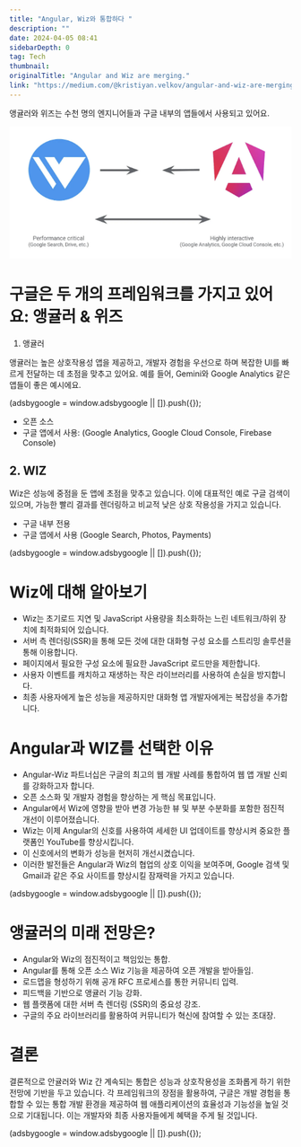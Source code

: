 ```yaml
---
title: "Angular, Wiz와 통합하다 "
description: ""
date: 2024-04-05 08:41
sidebarDepth: 0
tag: Tech
thumbnail: 
originalTitle: "Angular and Wiz are merging."
link: "https://medium.com/@kristiyan.velkov/angular-and-wiz-are-merging-c4c56de4f705"
---
```



앵귤러와 위즈는 수천 명의 엔지니어들과 구글 내부의 앱들에서 사용되고 있어요.

![image](./img/AngularandWizaremerging_0.png)

# 구글은 두 개의 프레임워크를 가지고 있어요: 앵귤러 & 위즈

1. 앵귤러

앵귤러는 높은 상호작용성 앱을 제공하고, 개발자 경험을 우선으로 하며 복잡한 UI를 빠르게 전달하는 데 초점을 맞추고 있어요. 예를 들어, Gemini와 Google Analytics 같은 앱들이 좋은 예시에요.

<!-- ui-log 수평형 -->
<ins class="adsbygoogle"
  style="display:block"
  data-ad-client="ca-pub-4877378276818686"
  data-ad-slot="9743150776"
  data-ad-format="auto"
  data-full-width-responsive="true"></ins>
<component is="script">
(adsbygoogle = window.adsbygoogle || []).push({});
</component>

- 오픈 소스
- 구글 앱에서 사용: (Google Analytics, Google Cloud Console, Firebase Console)

## 2. WIZ

Wiz은 성능에 중점을 둔 앱에 초점을 맞추고 있습니다. 이에 대표적인 예로 구글 검색이 있으며, 가능한 빨리 결과를 렌더링하고 비교적 낮은 상호 작용성을 가지고 있습니다.

- 구글 내부 전용
- 구글 앱에서 사용 (Google Search, Photos, Payments)

<!-- ui-log 수평형 -->
<ins class="adsbygoogle"
  style="display:block"
  data-ad-client="ca-pub-4877378276818686"
  data-ad-slot="9743150776"
  data-ad-format="auto"
  data-full-width-responsive="true"></ins>
<component is="script">
(adsbygoogle = window.adsbygoogle || []).push({});
</component>

# Wiz에 대해 알아보기

- Wiz는 초기로드 지연 및 JavaScript 사용량을 최소화하는 느린 네트워크/하위 장치에 최적화되어 있습니다.
- 서버 측 렌더링(SSR)을 통해 모든 것에 대한 대화형 구성 요소를 스트리밍 솔루션을 통해 이용합니다.
- 페이지에서 필요한 구성 요소에 필요한 JavaScript 로드만을 제한합니다.
- 사용자 이벤트를 캐치하고 재생하는 작은 라이브러리를 사용하여 손실을 방지합니다.
- 최종 사용자에게 높은 성능을 제공하지만 대화형 앱 개발자에게는 복잡성을 추가합니다.

# Angular과 WIZ를 선택한 이유

- Angular-Wiz 파트너십은 구글의 최고의 웹 개발 사례를 통합하여 웹 앱 개발 신뢰를 강화하고자 합니다.
- 오픈 소스화 및 개발자 경험을 향상하는 게 핵심 목표입니다.
- Angular에서 Wiz에 영향을 받아 변경 가능한 뷰 및 부분 수분화를 포함한 점진적 개선이 이루어졌습니다.
- Wiz는 이제 Angular의 신호를 사용하여 세세한 UI 업데이트를 향상시켜 중요한 플랫폼인 YouTube를 향상시킵니다.
- 이 신호에서의 변화가 성능을 현저히 개선시켰습니다.
- 이러한 발전들은 Angular과 Wiz의 협업의 상호 이익을 보여주며, Google 검색 및 Gmail과 같은 주요 사이트를 향상시킬 잠재력을 가지고 있습니다.

<!-- ui-log 수평형 -->
<ins class="adsbygoogle"
  style="display:block"
  data-ad-client="ca-pub-4877378276818686"
  data-ad-slot="9743150776"
  data-ad-format="auto"
  data-full-width-responsive="true"></ins>
<component is="script">
(adsbygoogle = window.adsbygoogle || []).push({});
</component>

# 앵귤러의 미래 전망은?

- Angular와 Wiz의 점진적이고 책임있는 통합.
- Angular를 통해 오픈 소스 Wiz 기능을 제공하여 오픈 개발을 받아들임.
- 로드맵을 형성하기 위해 공개 RFC 프로세스를 통한 커뮤니티 입력.
- 피드백을 기반으로 앵귤러 기능 강화.
- 웹 플랫폼에 대한 서버 측 렌더링 (SSR)의 중요성 강조.
- 구글의 주요 라이브러리를 활용하여 커뮤니티가 혁신에 참여할 수 있는 초대장.

# 결론

결론적으로 안귤러와 Wiz 간 계속되는 통합은 성능과 상호작용성을 조화롭게 하기 위한 전망에 기반을 두고 있습니다. 각 프레임워크의 장점을 활용하여, 구글은 개발 경험을 통합할 수 있는 통합 개발 환경을 제공하여 웹 애플리케이션의 효율성과 기능성을 높일 것으로 기대됩니다. 이는 개발자와 최종 사용자들에게 혜택을 주게 될 것입니다.

<!-- ui-log 수평형 -->
<ins class="adsbygoogle"
  style="display:block"
  data-ad-client="ca-pub-4877378276818686"
  data-ad-slot="9743150776"
  data-ad-format="auto"
  data-full-width-responsive="true"></ins>
<component is="script">
(adsbygoogle = window.adsbygoogle || []).push({});
</component>

